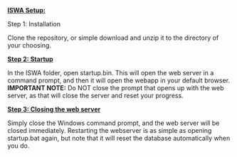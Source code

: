 <b><u>ISWA Setup:</u></b>

Step 1: Installation</u></b>

Clone the repository, or simple download and unzip it to the directory of your choosing.

<b><u>Step 2: Startup</u></b>


In the ISWA folder, open startup.bin. This will open the web server in a command prompt, and then it will open the webapp in your default browser.
<b>IMPORTANT NOTE:</b> Do NOT close the prompt that opens up with the web server, as that will close the server and reset your progress.


<b><u>Step 3: Closing the web server</u></b>

Simply close the Windows command prompt, and the web server will be closed immediately. Restarting the webserver is as simple as opening startup.bat again, but note that it will reset the database automatically when you do.
